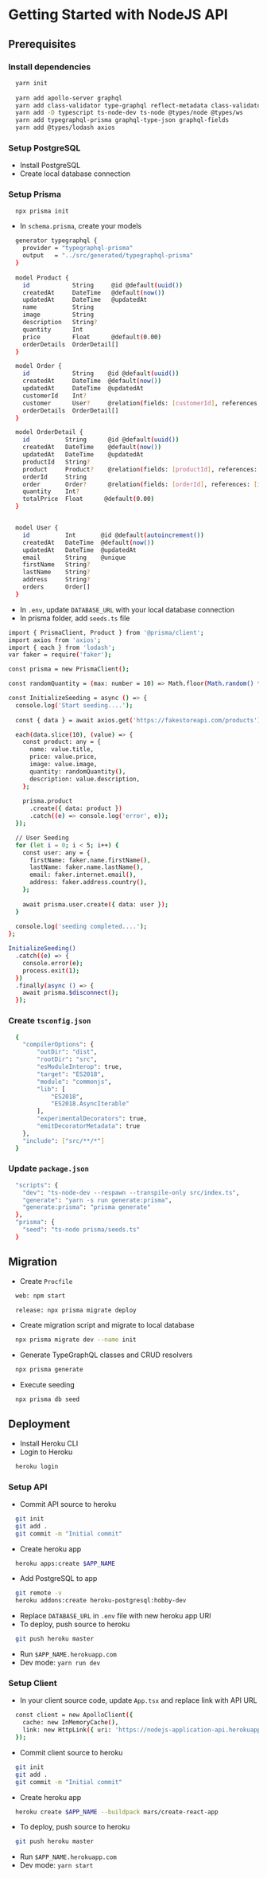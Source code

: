 # Getting Started with NodeJS API

## Prerequisites

### Install dependencies
```sh
  yarn init
  
  yarn add apollo-server graphql  
  yarn add class-validator type-graphql reflect-metadata class-validator 	
  yarn add -D typescript ts-node-dev ts-node @types/node @types/ws	
  yarn add typegraphql-prisma graphql-type-json graphql-fields	
  yarn add @types/lodash axios
```

### Setup PostgreSQL

- Install PostgreSQL
- Create local database connection

### Setup Prisma
```sh
  npx prisma init
```
- In `schema.prisma`, create your models
```sh
  generator typegraphql {
    provider = "typegraphql-prisma"
    output   = "../src/generated/typegraphql-prisma"
  }
  
  model Product {
    id            String     @id @default(uuid())
    createdAt     DateTime   @default(now())
    updatedAt     DateTime   @updatedAt
    name          String
    image         String
    description   String?
    quantity      Int
    price         Float      @default(0.00)
    orderDetails  OrderDetail[]
  }

  model Order {
    id            String    @id @default(uuid())
    createdAt     DateTime  @default(now())
    updatedAt     DateTime  @updatedAt
    customerId    Int?
    customer      User?     @relation(fields: [customerId], references: [id])
    orderDetails  OrderDetail[]
  }

  model OrderDetail {
    id          String      @id @default(uuid())
    createdAt   DateTime    @default(now())
    updatedAt   DateTime    @updatedAt
    productId   String?
    product     Product?    @relation(fields: [productId], references: [id])
    orderId     String
    order       Order?      @relation(fields: [orderId], references: [id])
    quantity    Int?
    totalPrice  Float      @default(0.00)
  }


  model User {
    id          Int       @id @default(autoincrement())
    createdAt   DateTime  @default(now())
    updatedAt   DateTime  @updatedAt
    email       String    @unique
    firstName   String?
    lastName    String?
    address     String?
    orders      Order[]
  }
```
- In `.env`, update `DATABASE_URL` with your local database connection
- In prisma folder, add `seeds.ts` file
```sh
import { PrismaClient, Product } from '@prisma/client';
import axios from 'axios';
import { each } from 'lodash';
var faker = require('faker');

const prisma = new PrismaClient();

const randomQuantity = (max: number = 10) => Math.floor(Math.random() * max) + 1;

const InitializeSeeding = async () => {
  console.log('Start seeding....');
	
  const { data } = await axios.get('https://fakestoreapi.com/products');

  each(data.slice(10), (value) => {		
    const product: any = {
      name: value.title,			
      price: value.price,			
      image: value.image,			
      quantity: randomQuantity(),			
      description: value.description,
    };
    
    prisma.product
      .create({ data: product })
      .catch((e) => console.log('error', e));
  });

  // User Seeding
  for (let i = 0; i < 5; i++) {
    const user: any = {
      firstName: faker.name.firstName(),
      lastName: faker.name.lastName(),
      email: faker.internet.email(),
      address: faker.address.country(),
    };
    
    await prisma.user.create({ data: user });
  }
  
  console.log('seeding completed....');
};

InitializeSeeding()
  .catch((e) => {
    console.error(e);
    process.exit(1);
  })
  .finally(async () => {
    await prisma.$disconnect();
  });
```

### Create `tsconfig.json`
```sh
  {    
    "compilerOptions": {        
        "outDir": "dist",        
        "rootDir": "src",        
        "esModuleInterop": true,        
        "target": "ES2018",        
        "module": "commonjs",        
        "lib": [
            "ES2018",
            "ES2018.AsyncIterable"
        ],        
        "experimentalDecorators": true,        
        "emitDecoratorMetadata": true
    },    
    "include": ["src/**/*"]
  }  
```

### Update `package.json`
```sh
  "scripts": {		
    "dev": "ts-node-dev --respawn --transpile-only src/index.ts",			
    "generate": "yarn -s run generate:prisma",		
    "generate:prisma": "prisma generate"	
  },	
  "prisma": {		
    "seed": "ts-node prisma/seeds.ts"	
  }  
```

## Migration
- Create `Procfile`
```sh
  web: npm start

  release: npx prisma migrate deploy
```
- Create migration script and migrate to local database
```sh
  npx prisma migrate dev --name init
```
- Generate TypeGraphQL classes and CRUD resolvers
```sh
  npx prisma generate
```
- Execute seeding
```sh
  npx prisma db seed
```

## Deployment 
- Install Heroku CLI
- Login to Heroku
```sh
  heroku login
```
### Setup API
- Commit API source to heroku
```sh
  git init
  git add .
  git commit -m "Initial commit"
```
- Create heroku app
```sh
  heroku apps:create $APP_NAME
```
- Add PostgreSQL to app
```sh
  git remote -v
  heroku addons:create heroku-postgresql:hobby-dev
```
- Replace `DATABASE_URL` in `.env` file with new heroku app URI
- To deploy, push source to heroku
```sh
  git push heroku master
```
- Run `$APP_NAME.herokuapp.com` 
- Dev mode: `yarn run dev`

### Setup Client
- In your client source code, update `App.tsx` and replace link with API URL
```sh
  const client = new ApolloClient({
	cache: new InMemoryCache(),
	link: new HttpLink({ uri: 'https://nodejs-application-api.herokuapp.com/' }),
  });
```
- Commit client source to heroku
```sh
  git init
  git add .
  git commit -m "Initial commit"
```
- Create heroku app
```sh
  heroku create $APP_NAME --buildpack mars/create-react-app
```
- To deploy, push source to heroku
```sh
  git push heroku master
```
- Run `$APP_NAME.herokuapp.com` 
- Dev mode: `yarn start`
